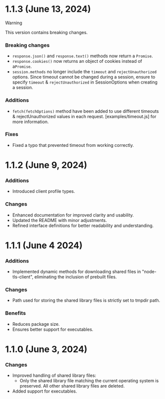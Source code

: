 # 1.1.3 (June 13, 2024)
> [!WARNING]  
> This version contains breaking changes.

### Breaking changes
- `response.json()` and `response.text()` methods now return a `Promise`.
- `response.cookies()` now returns an object of cookies instead of a`Promise`.
- `session.methods` no longer include the `timeout` and `rejectUnauthorized` options. Since timeout cannot be changed during a session, ensure to specify `timeout` & `rejectUnauthorized` in SessionOptions when creating a session.

### Additions
- `fetch(fetchOptions)` method have been added to use different timeouts & rejectUnauthorized values in each request. [examples/timeout.js] for more information.

### Fixes
- Fixed a typo that prevented timeout from working correctly.

# 1.1.2 (June 9, 2024)
### Additions
- Introduced client profile types.
### Changes
- Enhanced documentation for improved clarity and usability.
- Updated the README with minor adjustments.
- Refined interface definitions for better readability and understanding.

# 1.1.1 (June 4 2024)
### Additions
- Implemented dynamic methods for downloading shared files in "node-tls-client", eliminating the inclusion of prebuilt files.
### Changes
- Path used for storing the shared library files is strictly set to tmpdir path.
### Benefits
- Reduces package size.
- Ensures better support for executables.

# 1.1.0 (June 3, 2024)
### Changes
- Improved handling of shared library files:
  - Only the shared library file matching the current operating system is preserved. All other shared library files are deleted.
- Added support for executables.
